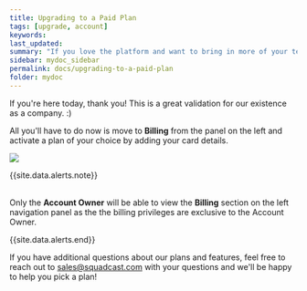 ```yaml
---
title: Upgrading to a Paid Plan
tags: [upgrade, account]
keywords: 
last_updated: 
summary: "If you love the platform and want to bring in more of your team to make use of all the features, this document will help you do just that"
sidebar: mydoc_sidebar
permalink: docs/upgrading-to-a-paid-plan
folder: mydoc
---
```


If you're here today, thank you! This is a great validation for our existence as a company. :) 

All you'll have to do now is move to **Billing** from the panel on the left and activate a plan of your choice by adding your card details. 

![](images/paid_plan_1.png)

{{site.data.alerts.note}}
<br/><br/><p>Only the <b>Account Owner</b> will be able to view the <b>Billing</b> section on the left navigation panel as the the billing privileges are exclusive to the Account Owner.</p>
{{site.data.alerts.end}}

If you have additional questions about our plans and features, feel free to reach out to [sales@squadcast.com](mailto:sales@squadcast.com) with your questions and we'll be happy to help you pick a plan!
